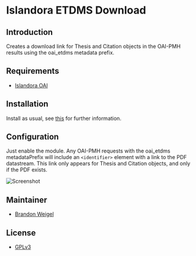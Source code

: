 # Islandora ETDMS Download

## Introduction
Creates a download link for Thesis and Citation objects in the OAI-PMH results using the oai_etdms metadata prefix.

## Requirements

* [Islandora OAI](https://github.com/Islandora/islandora_oai)

## Installation

Install as usual, see [this](https://drupal.org/documentation/install/modules-themes/modules-7) for further information.

## Configuration

Just enable the module. Any OAI-PMH requests with the oai_etdms metadataPrefix will include an `<identifier>` element with a link to the PDF datastream. This link only appears for Thesis and Citation objects, and only if the PDF exists.

![Screenshot](https://i.imgur.com/0STIZ9z.png)

## Maintainer

* [Brandon Weigel](https://github.com/bondjimbond)

## License

* [GPLv3](http://www.gnu.org/licenses/gpl-3.0.txt)

